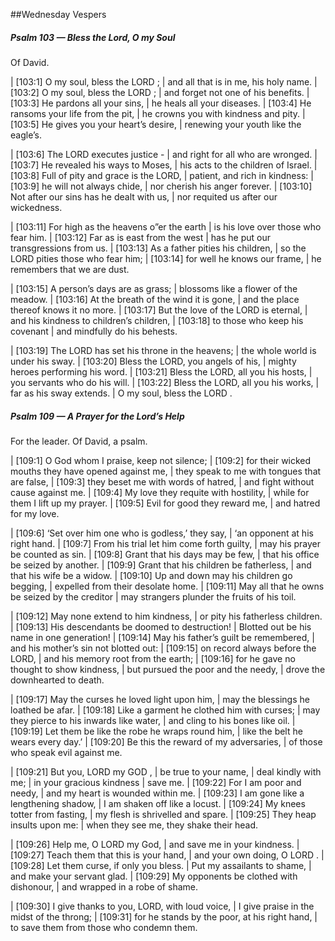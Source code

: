 ##Wednesday Vespers

##### Psalm 103 — Bless the Lord, O my Soul #####

Of David.

|   [103:1] O my soul, bless the LORD ;
|    and all that is in me, his holy name.
|   [103:2] O my soul, bless the LORD ;
|    and forget not one of his benefits.
|   [103:3] He pardons all your sins,
|    he heals all your diseases.
|   [103:4] He ransoms your life from the pit,
|    he crowns you with kindness and pity.
|   [103:5] He gives you your heart’s desire,
|    renewing your youth like the eagle’s.

|   [103:6] The LORD executes justice -
|    and right for all who are wronged.
|   [103:7] He revealed his ways to Moses,
|    his acts to the children of Israel.
|   [103:8] Full of pity and grace is the LORD,
|    patient, and rich in kindness:
|   [103:9] he will not always chide,
|    nor cherish his anger forever.
|   [103:10] Not after our sins has he dealt with us,
|    nor requited us after our wickedness.

|   [103:11] For high as the heavens o”er the earth
|    is his love over those who fear him.
|   [103:12] Far as is east from the west
|    has he put our transgressions from us.
|   [103:13] As a father pities his children,
|    so the LORD pities those who fear him;
|   [103:14] for well he knows our frame,
|    he remembers that we are dust.

|   [103:15] A person’s days are as grass;
|    blossoms like a flower of the meadow.
|   [103:16] At the breath of the wind it is gone,
|    and the place thereof knows it no more.
|   [103:17] But the love of the LORD is eternal,
|    and his kindness to children’s children,
|   [103:18] to those who keep his covenant
|    and mindfully do his behests.

|   [103:19] The LORD has set his throne in the heavens;
|    the whole world is under his sway.
|   [103:20] Bless the LORD, you angels of his,
|    mighty heroes performing his word.
|   [103:21] Bless the LORD, all you his hosts,
|    you servants who do his will.
|   [103:22] Bless the LORD, all you his works,
|    far as his sway extends.
|    O my soul, bless the LORD .

##### Psalm 109 — A Prayer for the Lord’s Help #####

For the leader. Of David, a psalm.

|   [109:1] O God whom I praise, keep not silence;
|     [109:2] for their wicked mouths they have opened against me,
|    they speak to me with tongues that are false,
|   [109:3] they beset me with words of hatred,
|    and fight without cause against me.
|   [109:4] My love they requite with hostility,
|    while for them I lift up my prayer.
|   [109:5] Evil for good they reward me,
|    and hatred for my love.

|   [109:6] ‘Set over him one who is godless,’ they say,
|    ‘an opponent at his right hand.
|   [109:7] From his trial let him come forth guilty,
|    may his prayer be counted as sin.
|   [109:8] Grant that his days may be few,
|    that his office be seized by another.
|   [109:9] Grant that his children be fatherless,
|    and that his wife be a widow.
|   [109:10] Up and down may his children go begging,
|    expelled from their desolate home.
|   [109:11] May all that he owns be seized by the creditor
|    may strangers plunder the fruits of his toil.

|   [109:12] May none extend to him kindness,
|    or pity his fatherless children.
|   [109:13] His descendants be doomed to destruction!
|    Blotted out be his name in one generation!
|   [109:14] May his father’s guilt be remembered,
|    and his mother’s sin not blotted out:
|   [109:15] on record always before the LORD,
|    and his memory root from the earth;
|   [109:16] for he gave no thought to show kindness,
|    but pursued the poor and the needy,
|    drove the downhearted to death.

|   [109:17] May the curses he loved light upon him,
|    may the blessings he loathed be afar.
|   [109:18] Like a garment he clothed him with curses;
|    may they pierce to his inwards like water,
|    and cling to his bones like oil.
|   [109:19] Let them be like the robe he wraps round him,
|    like the belt he wears every day.’
|   [109:20] Be this the reward of my adversaries,
|    of those who speak evil against me.

|   [109:21] But you, LORD my GOD ,
|    be true to your name,
|      deal kindly with me;
|    in your gracious kindness
|      save me.
|   [109:22] For I am poor and needy,
|    and my heart is wounded within me.
|   [109:23] I am gone like a lengthening shadow,
|    I am shaken off like a locust.
|   [109:24] My knees totter from fasting,
|    my flesh is shrivelled and spare.
|   [109:25] They heap insults upon me:
|    when they see me, they shake their head.

|   [109:26] Help me, O LORD my God,
|    and save me in your kindness.
|   [109:27] Teach them that this is your hand,
|    and your own doing, O LORD .
|   [109:28] Let them curse, if only you bless.
|    Put my assailants to shame,
|    and make your servant glad.
|   [109:29] My opponents be clothed with dishonour,
|    and wrapped in a robe of shame.

|   [109:30] I give thanks to you, LORD, with loud voice,
|    I give praise in the midst of the throng;
|   [109:31] for he stands by the poor, at his right hand,
|    to save them from those who condemn them.

